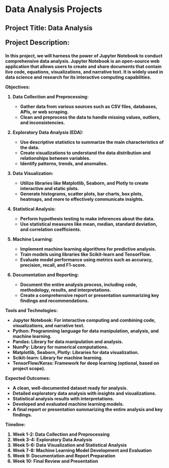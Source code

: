 # Data Analysis Projects

<h2>Project Title: Data Analysis

Project Description:</h2>

<h4>In this project, we will harness the power of Jupyter Notebook to conduct comprehensive data analysis. Jupyter Notebook is an open-source web application that allows users to create and share documents that contain live code, equations, visualizations, and narrative text. It is widely used in data science and research for its interactive computing capabilities.

Objectives:

1. Data Collection and Preprocessing:
   - Gather data from various sources such as CSV files, databases, APIs, or web scraping.
   - Clean and preprocess the data to handle missing values, outliers, and inconsistencies.

2. Exploratory Data Analysis (EDA):
   - Use descriptive statistics to summarize the main characteristics of the data.
   - Create visualizations to understand the data distribution and relationships between variables.
   - Identify patterns, trends, and anomalies.

3. Data Visualization:
   - Utilize libraries like Matplotlib, Seaborn, and Plotly to create interactive and static plots.
   - Generate histograms, scatter plots, bar charts, box plots, heatmaps, and more to effectively communicate insights.

4. Statistical Analysis:
   - Perform hypothesis testing to make inferences about the data.
   - Use statistical measures like mean, median, standard deviation, and correlation coefficients.

5. Machine Learning:
   - Implement machine learning algorithms for predictive analysis.
   - Train models using libraries like Scikit-learn and TensorFlow.
   - Evaluate model performance using metrics such as accuracy, precision, recall, and F1-score.

6. Documentation and Reporting:
   - Document the entire analysis process, including code, methodology, results, and interpretations.
   - Create a comprehensive report or presentation summarizing key findings and recommendations.

 Tools and Technologies:

- Jupyter Notebook: For interactive computing and combining code, visualizations, and narrative text.
- Python: Programming language for data manipulation, analysis, and machine learning.
- Pandas: Library for data manipulation and analysis.
- NumPy: Library for numerical computations.
- Matplotlib, Seaborn, Plotly: Libraries for data visualization.
- Scikit-learn: Library for machine learning.
- TensorFlow/Keras: Framework for deep learning (optional, based on project scope).

Expected Outcomes:

- A clean, well-documented dataset ready for analysis.
- Detailed exploratory data analysis with insights and visualizations.
- Statistical analysis results with interpretations.
- Developed and evaluated machine learning models.
- A final report or presentation summarizing the entire analysis and key findings.

Timeline:

1. Week 1-2: Data Collection and Preprocessing
2. Week 3-4: Exploratory Data Analysis
3. Week 5-6: Data Visualization and Statistical Analysis
4. Week 7-8: Machine Learning Model Development and Evaluation
5. Week 9: Documentation and Report Preparation
6. Week 10: Final Review and Presentation</h4>

